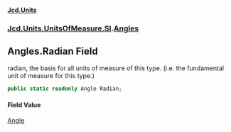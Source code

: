 #### [Jcd.Units](index.md 'index')
### [Jcd.Units.UnitsOfMeasure.SI](Jcd.Units.UnitsOfMeasure.SI.md 'Jcd.Units.UnitsOfMeasure.SI').[Angles](Angles.md 'Jcd.Units.UnitsOfMeasure.SI.Angles')

## Angles.Radian Field

radian, the basis for all units of measure of this type. (i.e. the fundamental unit of measure for this type.)

```csharp
public static readonly Angle Radian;
```

#### Field Value
[Angle](Angle.md 'Jcd.Units.UnitTypes.Angle')